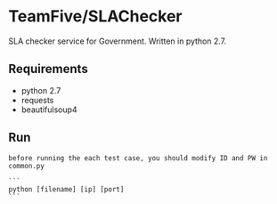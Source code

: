 # TeamFive/SLAChecker

SLA checker service for Government.
Written in python 2.7.

## Requirements

- python 2.7
- requests
- beautifulsoup4

## Run

    before running the each test case, you should modify ID and PW in common.py

    ```
    python [filename] [ip] [port]
    ```
